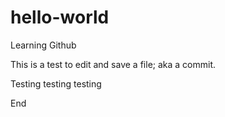 # hello-world
Learning Github

This is a test to edit and save a file; aka a commit. 

Testing testing testing

End
